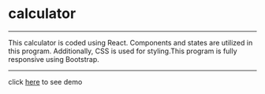 # calculator
---
This calculator is coded using React. Components and states are utilized in this program. Additionally, CSS is used for styling.This program is fully responsive using Bootstrap.

---

click [here](https://amiryar6391.github.io/calculator/) to see demo 
